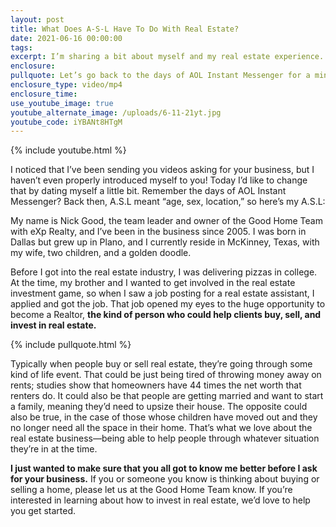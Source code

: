 ```yaml
---
layout: post
title: What Does A-S-L Have To Do With Real Estate?
date: 2021-06-16 00:00:00
tags:
excerpt: I’m sharing a bit about myself and my real estate experience.
enclosure:
pullquote: Let’s go back to the days of AOL Instant Messenger for a minute.
enclosure_type: video/mp4
enclosure_time:
use_youtube_image: true
youtube_alternate_image: /uploads/6-11-21yt.jpg
youtube_code: iYBANt8HTgM
---
```

{% include youtube.html %}

I noticed that I’ve been sending you videos asking for your business, but I haven’t even properly introduced myself to you\! Today I’d like to change that by dating myself a little bit. Remember the days of AOL Instant Messenger? Back then, A.S.L meant “age, sex, location,” so here’s my A.S.L:

My name is Nick Good, the team leader and owner of the Good Home Team with eXp Realty, and I’ve been in the business since 2005. I was born in Dallas but grew up in Plano, and I currently reside in McKinney, Texas, with my wife, two children, and a golden doodle.

Before I got into the real estate industry, I was delivering pizzas in college. At the time, my brother and I wanted to get involved in the real estate investment game, so when I saw a job posting for a real estate assistant, I applied and got the job. That job opened my eyes to the huge opportunity to become a Realtor, **the kind of person who could help clients buy, sell, and invest in real estate.**

{% include pullquote.html %}

Typically when people buy or sell real estate, they’re going through some kind of life event. That could be just being tired of throwing money away on rents; studies show that homeowners have 44 times the net worth that renters do. It could also be that people are getting married and want to start a family, meaning they’d need to upsize their house. The opposite could also be true, in the case of those whose children have moved out and they no longer need all the space in their home. That’s what we love about the real estate business—being able to help people through whatever situation they’re in at the time.

**I just wanted to make sure that you all got to know me better before I ask for your business.** If you or someone you know is thinking about buying or selling a home, please let us at the Good Home Team know. If you’re interested in learning about how to invest in real estate, we’d love to help you get started.
